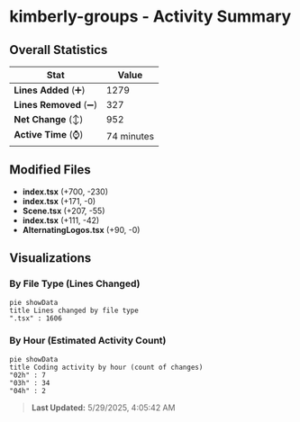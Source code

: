 # kimberly-groups - Activity Summary 

## Overall Statistics

| Stat                   | Value                                                             |
| ---------------------- | ----------------------------------------------------------------- |
| **Lines Added** (➕)   | 1279                                          |
| **Lines Removed** (➖) | 327                                        |
| **Net Change** (↕)    | 952                |
| **Active Time** (⌚)   | 74 minutes |


## Modified Files
- **index.tsx** (+700, -230)
- **index.tsx** (+171, -0)
- **Scene.tsx** (+207, -55)
- **index.tsx** (+111, -42)
- **AlternatingLogos.tsx** (+90, -0)

## Visualizations

### By File Type (Lines Changed)

```mermaid
pie showData
title Lines changed by file type
".tsx" : 1606
```

### By Hour (Estimated Activity Count)

```mermaid
pie showData
title Coding activity by hour (count of changes)
"02h" : 7
"03h" : 34
"04h" : 2
```


> **Last Updated:** 5/29/2025, 4:05:42 AM